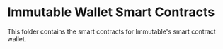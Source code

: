 # Immutable Wallet Smart Contracts

This folder contains the smart contracts for Immutable's smart contract wallet.